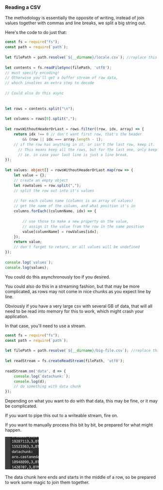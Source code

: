 ### Reading a CSV

The methodology is essentially the opposite of writing, instead of join values together with commas and line breaks, we split a big string out.

Here's the code to do just that:
```typescript
const fs = require("fs");
const path = require(`path`);

let filePath = path.resolve(`${__dirname}/locale.csv`); //replace this with your file location

let contents = fs.readFileSync(filePath, 'utf8');
// must specify encoding!
// Otherwise you'll get a buffer stream of raw data,
// which involves an extra step to decode

// Could also do this async


let rows = contents.split("\n");

let columns = rows[0].split(",");

let rowsWithoutHeaderOrLast = rows.filter((row, idx, array) => {
    return idx !== 0 // don't want first row, that's the header
        && (row || idx === array.length - 1);
    // if the row has anything in it, or isn't the last row, keep it.
      // This means keep all the rows, but for the last one, only keep it if it's not empty
      // ie. in case your last line is just a line break.  
});

let values: object[] = rowsWithoutHeaderOrLast.map(row => {
    let value = {};
    // create an empty object
    let rowValues = row.split(",");
    // split the row out into it's values

    // for each column name (columns is an array of values)
    // get the name of the column, and what position it's in
    columns.forEach((columnName, idx) => {
        
        // use those to make a new property on the value,
        // assign it the value from the row in the same position
        value[columnName] = rowValues[idx];
    });
    return value;
    // don't forget to return, or all values will be undefined
});

console.log(`values`);
console.log(values);
```

You could do this asynchronously too if you desired.

You could also do this in a streaming fashion, but that may be more complicated, as rows may not come in nice chunks as you expect line by line.

Obviously if you have a very large csv with several GB of data, that will all need to be read into memory for this to work, which might crash your application.

In that case, you'll need to use a stream.

```typescript
const fs = require("fs");
const path = require(`path`);

let filePath = path.resolve(`${__dirname}/big-file.csv`); //replace this with your file location

let readStream = fs.createReadStream(filePath, 'utf8');

readStream.on('data', d => {
    console.log(`datachunk:`);
    console.log(d);
    // do something with data chunk
});
```

Depending on what you want to do with that data, this may be fine, or it may be complicated.

If you want to pipe this out to a writeable stream, fire on.

If you want to manually process this bit by bit, be prepared for what might happen.

![CSV not coming out in rows](./csv%20chunk%20not%20preserve%20in%20rows.png)

The data chunk here ends and starts in the middle of a row,
so be prepared to work some magic to join them together. 